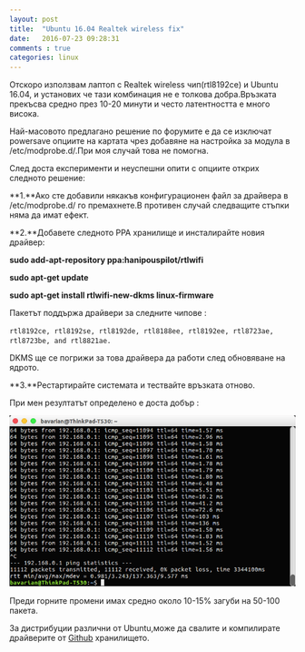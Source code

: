 ```yaml
---
layout: post
title:  "Ubuntu 16.04 Realtek wireless fix"
date:   2016-07-23 09:28:31
comments : true
categories: linux
---
```


Отскоро използвам лаптоп с Realtek wireless чип(rtl8192ce) и Ubuntu 16.04, и установих че тази комбинация не е толкова добра.Връзката прекъсва средно през 10-20 минути и често латентността е много висока.


Най-масовото предлагано решение по форумите е да се изключат powersave опциите на картата чрез добавяне на настройка за модула в /etc/modprobe.d/.При моя случай това не помогна.

След доста експерименти и неуспешни опити с опциите открих следното решение: 





**1.**Ако сте добавили някакъв конфигурационен файл за драйвера в /etc/modprobe.d/ го премахнете.В противен случай следващите стъпки няма да имат ефект.






**2.**Добавете следното PPA хранилище и инсталирайте новия драйвер: 


**sudo add-apt-repository ppa:hanipouspilot/rtlwifi**

**sudo apt-get update**

**sudo apt-get install rtlwifi-new-dkms linux-firmware**





Пакетът поддържа драйвери за следните чипове : 


`rtl8192ce, rtl8192se, rtl8192de, rtl8188ee, rtl8192ee, rtl8723ae, rtl8723be, and rtl8821ae.`


DKMS ще се погрижи за това драйвера да работи след обновяване на ядрото.






**3.**Рестартирайте системата и тествайте връзката отново.





При мен резултатът определено е доста добър : 


![ping](https://github.com/etem/etem.github.io/raw/master/assets/images/ping.png)

Преди горните промени имах средно около 10-15% загуби на 50-100 пакета.




За дистрибуции различни от Ubuntu,може да свалите и компилирате драйверите от [Github](https://github.com/lwfinger/rtlwifi_new) хранилището.

